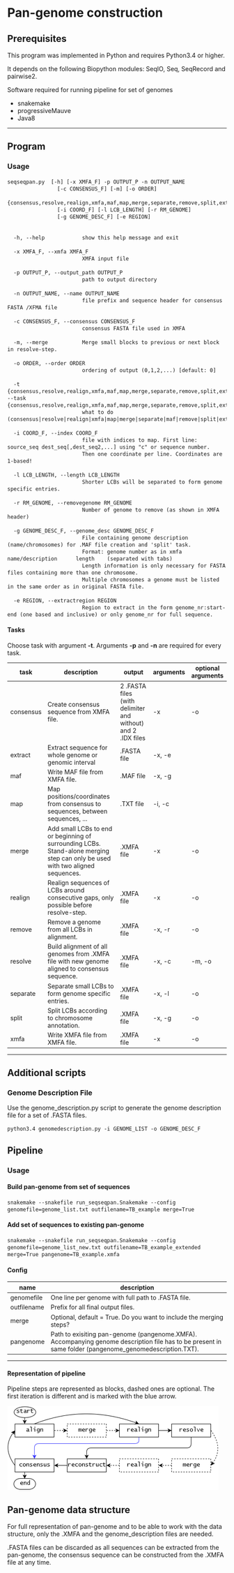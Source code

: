 # Pan-genome construction


## Prerequisites
This program was implemented in Python and requires Python3.4 or higher.

It depends on the following Biopython modules: SeqIO, Seq, SeqRecord and pairwise2. 
 
 
Software required for running pipeline for set of genomes
* snakemake
* progressiveMauve
* Java8

---
## Program
### Usage
```
seqseqpan.py  [-h] [-x XMFA_F] -p OUTPUT_P -n OUTPUT_NAME
                [-c CONSENSUS_F] [-m] [-o ORDER]
                {consensus,resolve,realign,xmfa,maf,map,merge,separate,remove,split,extract}
                [-i COORD_F] [-l LCB_LENGTH] [-r RM_GENOME]
                [-g GENOME_DESC_F] [-e REGION] 
                

  -h, --help            show this help message and exit
  
  -x XMFA_F, --xmfa XMFA_F
                        XMFA input file
  
  -p OUTPUT_P, --output_path OUTPUT_P
                        path to output directory
  
  -n OUTPUT_NAME, --name OUTPUT_NAME
                        file prefix and sequence header for consensus FASTA /XFMA file
  
  -c CONSENSUS_F, --consensus CONSENSUS_F
                        consensus FASTA file used in XMFA
  
  -m, --merge           Merge small blocks to previous or next block in resolve-step.
  
  -o ORDER, --order ORDER
                        ordering of output (0,1,2,...) [default: 0]
  
  -t {consensus,resolve,realign,xmfa,maf,map,merge,separate,remove,split,extract}, --task {consensus,resolve,realign,xmfa,maf,map,merge,separate,remove,split,extract}
                        what to do (consensus|resolve|realign|xmfa|map|merge|separate|maf|remove|split|extract)

  -i COORD_F, --index COORD_F
                        file with indices to map. First line: source_seq dest_seq[,dest_seq2,...] using "c" or sequence number.
                        Then one coordinate per line. Coordinates are 1-based!
  
  -l LCB_LENGTH, --length LCB_LENGTH
                        Shorter LCBs will be separated to form genome specific entries.
  
  -r RM_GENOME, --removegenome RM_GENOME
                        Number of genome to remove (as shown in XMFA header)
  
  -g GENOME_DESC_F, --genome_desc GENOME_DESC_F
                        File containing genome description (name/chromosomes) for .MAF file creation and 'split' task. 
                        Format: genome number as in xmfa      name/description      length    (separated with tabs)
                        Length information is only necessary for FASTA files containing more than one chromosome. 
                        Multiple chromosomes a genome must be listed in the same order as in original FASTA file.
                        
  -e REGION, --extractregion REGION
                        Region to extract in the form genome_nr:start-end (one based and inclusive) or only genome_nr for full sequence.

```

#### Tasks
Choose task with argument **-t**. Arguments **-p** and **-n** are required for every task.

| task    |description|output|arguments|optional arguments|
|---------|-----------|------|---------|------------------|
|consensus|Create consensus sequence from XMFA file.|2 .FASTA files (with delimiter and without) and 2 .IDX files |-x |-o|
|extract  |Extract sequence for whole genome or genomic interval|.FASTA file|-x, -e||
|maf      |Write MAF file from XMFA file.|.MAF file|-x, -g||
|map      |Map positions/coordinates from consensus to sequences, between sequences, ...|.TXT file|-i, -c||
|merge    |Add small LCBs to end or beginning of surrounding LCBs. Stand-alone merging step can only be used with two aligned sequences. |.XMFA file|-x|-o|
|realign  |Realign sequences of LCBs around consecutive gaps, only possible before resolve-step.|.XMFA file|-x|-o|
|remove   |Remove a genome from all LCBs in alignment.|.XMFA file|-x, -r|-o|
|resolve  |Build alignment of all genomes from .XMFA file with new genome aligned to consensus sequence.|.XMFA file|-x, -c|-m, -o|
|separate |Separate small LCBs to form genome specific entries.|.XMFA file|-x, -l|-o|
|split    |Split LCBs according to chromosome annotation.|.XMFA file|-x, -g|-o|
|xmfa     |Write XMFA file from XMFA file.|.XMFA file|-x|-o|

---

## Additional scripts
### Genome Description File 
Use the genome_description.py script to generate the genome description file for a set of .FASTA files.
```
python3.4 genomedescription.py -i GENOME_LIST -o GENOME_DESC_F
```

## Pipeline
### Usage
#### Build pan-genome from set of sequences
```
snakemake --snakefile run_seqseqpan.Snakemake --config genomefile=genome_list.txt outfilename=TB_example merge=True
```

#### Add set of sequences to existing pan-genome
```
snakemake --snakefile run_seqseqpan.Snakemake --config genomefile=genome_list_new.txt outfilename=TB_example_extended merge=True pangenome=TB_example.xmfa
```

#### Config

| name        | description |
|-------------|-------------|
| genomefile  |One line per genome with full path to .FASTA file. |
| outfilename |Prefix for all final output files.|
| merge       |Optional, default = True. Do you want to include the merging steps?|
| pangenome   |Path to exisiting pan-genome (pangenome.XMFA). Accompanying genome description file has to be present in same folder (pangenome_genomedescription.TXT).|

---

#### Representation of pipeline

Pipeline steps are represented as blocks, dashed ones are optional. The first iteration is different and is marked with the blue arrow.

![](representation/seq-seq-pan-pipeline.png)


## Pan-genome data structure
For full representation of pan-genome and to be able to work with the data structure, only the .XMFA and the genome_description files are needed.

.FASTA files can be discarded as all sequences can be extracted from the pan-genome, the consensus sequence can be constructed from the .XMFA file at any time.